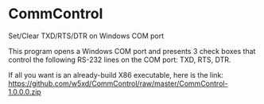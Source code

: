 # CommControl
Set/Clear TXD/RTS/DTR on Windows COM port

This program opens a Windows COM port and presents 3 check boxes that control the following RS-232 lines on the COM port: TXD, RTS, DTR.

If all you want is an already-build X86 executable, here is the link: https://github.com/w5xd/CommControl/raw/master/CommControl-1.0.0.0.zip
